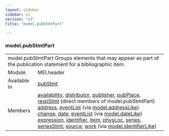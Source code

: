 ```yaml
---
layout: sidebar
sidebar: s1
version: "v3"
title: "model.pubStmtPart"

---
```


<div class="classSpec model">
   <h3 id="model.pubStmtPart">model.pubStmtPart</h3>
   <table class="wovenodd">
      <tr>
         <td colspan="2" class="wovenodd-col2">
            <span class="label">model.pubStmtPart</span> Groups elements that may appear as part of the publication statement for a bibliographic
            item.
         </td>
      </tr>
      <tr>
         <td class="wovenodd-col1">
            <span class="label" lang="en">Module</span>
         </td>
         <td class="wovenodd-col2">MEI.header</td>
      </tr>
      <tr>
         <td class="wovenodd-col1">
            <span class="label" lang="en">Available in</span>
         </td>
         <td class="wovenodd-col2">
            <div class="parent">
               <div>
                  <a class="link_odd_elementSpec" href="/{{ page.version }}/pubStmt">pubStmt</a>
               </div>
            </div>
         </td>
      </tr>
      <tr>
         <td class="wovenodd-col1">
            <span class="label" lang="en">Members</span>
         </td>
         <td class="wovenodd-col2">
            <div class="parent">
               <div>
                  <a class="link_odd_elementSpec" href="/{{ page.version }}/availability">availability</a>, 
                  <a class="link_odd_elementSpec" href="/{{ page.version }}/distributor">distributor</a>, 
                  <a class="link_odd_elementSpec" href="/{{ page.version }}/publisher">publisher</a>, 
                  <a class="link_odd_elementSpec" href="/{{ page.version }}/pubPlace">pubPlace</a>, 
                  <a class="link_odd_elementSpec" href="/{{ page.version }}/respStmt">respStmt</a> (direct members of model.pubStmtPart)
               </div>
               <div>
                  <a class="link_odd_elementSpec" href="/{{ page.version }}/address">address</a>, 
                  <a class="link_odd_elementSpec" href="/{{ page.version }}/eventList">eventList</a>
                  <span> (via 
                     <a class="link_odd_classSpec" href="/{{ page.version }}/model.addressLike">model.addressLike</a>)
                  </span>
               </div>
               <div>
                  <a class="link_odd_elementSpec" href="/{{ page.version }}/change">change</a>, 
                  <a class="link_odd_elementSpec" href="/{{ page.version }}/date">date</a>, 
                  <a class="link_odd_elementSpec" href="/{{ page.version }}/eventList">eventList</a>
                  <span> (via 
                     <a class="link_odd_classSpec" href="/{{ page.version }}/model.dateLike">model.dateLike</a>)
                  </span>
               </div>
               <div>
                  <a class="link_odd_elementSpec" href="/{{ page.version }}/expression">expression</a>, 
                  <a class="link_odd_elementSpec" href="/{{ page.version }}/identifier">identifier</a>, 
                  <a class="link_odd_elementSpec" href="/{{ page.version }}/item">item</a>, 
                  <a class="link_odd_elementSpec" href="/{{ page.version }}/physLoc">physLoc</a>, 
                  <a class="link_odd_elementSpec" href="/{{ page.version }}/series">series</a>, 
                  <a class="link_odd_elementSpec" href="/{{ page.version }}/seriesStmt">seriesStmt</a>, 
                  <a class="link_odd_elementSpec" href="/{{ page.version }}/source">source</a>, 
                  <a class="link_odd_elementSpec" href="/{{ page.version }}/work">work</a>
                  <span> (via 
                     <a class="link_odd_classSpec" href="/{{ page.version }}/model.identifierLike">model.identifierLike</a>)
                  </span>
               </div>
            </div>
         </td>
      </tr>
   </table>
</div>